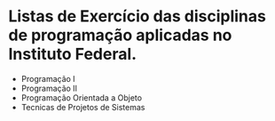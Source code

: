 # Listas de Exercício das disciplinas de programação aplicadas no Instituto Federal.

- Programação I
- Programação II
- Programação Orientada a Objeto
- Tecnicas de Projetos de Sistemas
